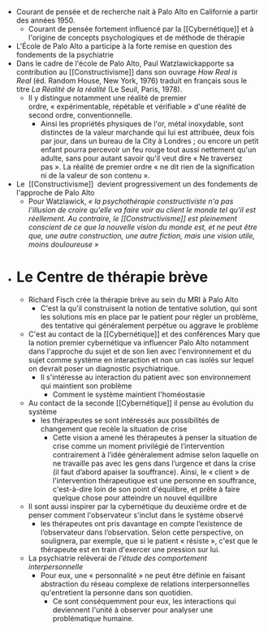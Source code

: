 - Courant de pensée et de recherche nait à Palo Alto en Californie a partir des années 1950.
	- Courant de pensée fortement influencé par  la [[Cybernétique]] et à l'origine de concepts psychologiques et de méthode de thérapie
- L'École de Palo Alto a participe à la forte remise en question des fondements de la psychiatrie
- Dans le cadre de l'école de Palo Alto, Paul Watzlawickapporte sa contribution au [[Constructivisme]] dans son ouvrage *How Real is Real* (éd. Random House, New York, 1976) traduit en français sous le titre *La Réalité de la réalité* (Le Seuil, Paris, 1978).
	- Il y distingue notamment une réalité de premier ordre, « expérimentable, répétable et vérifiable » d'une réalité de second ordre, conventionnelle.
		- Ainsi les propriétés physiques de l'or, métal inoxydable, sont distinctes de la valeur marchande qui lui est attribuée, deux fois par jour, dans un bureau de la City à Londres ; ou encore un petit enfant pourra percevoir un feu rouge tout aussi nettement qu'un adulte, sans pour autant savoir qu'il veut dire « Ne traversez pas ». La réalité de premier ordre « ne dit rien de la signification ni de la valeur de son contenu ».
- Le  [[Constructivisme]]  devient progressivement un des fondements de l'approche de Palo Alto
	- Pour Watzlawick, *« la psychothérapie constructiviste n'a pas l'illusion de croire qu'elle va faire voir au client le monde tel qu'il est réellement. Au contraire, le [[Constructivisme]] est pleinement conscient de ce que la nouvelle vision du monde est, et ne peut être que, une autre construction, une autre fiction, mais une vision utile, moins douloureuse »*
- # Le Centre de thérapie brève
	- Richard Fisch crée la thérapie brève au sein du MRI à Palo Alto
		- C'est la qu'il construisent la notion de tentative solution, qui sont les solutions mis en place par le patient pour régler un problème, des tentative qui généralement perpétue ou aggrave le problème
	- C'est au contact de la [[Cybernétique]] et des conférences Mary que la notion premier cybernétique va influencer Palo Alto notamment dans l'approche du sujet et de son lien avec l'environnement et du sujet comme système en interaction et non un cas isolés sur lequel on devrait poser un diagnostic psychiatrique.
		- Il s'intéresse au interaction du patient avec son environnement qui maintient son problème
			- Comment le système maintient l'homéostasie
	- Au contact de la seconde [[Cybernétique]] il pense au évolution du système
		- les thérapeutes se sont intéressés aux possibilités de changement que recèle la situation de crise
			- Cette vision a amené les thérapeutes à penser la situation de crise comme un moment privilégié de l’intervention contrairement à l’idée généralement admise selon laquelle on ne travaille pas avec les gens dans l’urgence et dans la crise (il faut d’abord apaiser la souffrance). Ainsi, le « client » de l'intervention thérapeutique est une personne en souffrance, c'est-à-dire loin de son point d'équilibre, et prête à faire quelque chose pour atteindre un nouvel équilibre
	- Il sont aussi inspirer par la cybernétique du deuxième ordre et de penser comment l'observateur s'inclut dans le système observé
		- les thérapeutes ont pris davantage en compte l’existence de l’observateur dans l’observation. Selon cette perspective, on soulignera, par exemple, que si le patient « résiste », c'est que le thérapeute est en train d'exercer une pression sur lui.
	- La psychiatrie relèverai de *l'étude des comportement interpersonnelle*
		- Pour eux, une « personnalité » ne peut être définie en faisant abstraction du réseau complexe de relations interpersonnelles qu'entretient la personne dans son quotidien.
			- Ce sont conséquemment pour eux, les interactions qui deviennent l'unité à observer pour analyser une problématique humaine.
